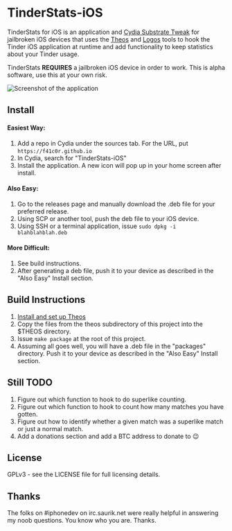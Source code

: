 # TinderStats-iOS
TinderStats for iOS is an application and [Cydia Substrate Tweak](http://iphonedevwiki.net/index.php/Cydia_Substrate) for jailbroken iOS devices that uses the [Theos](http://iphonedevwiki.net/index.php/Theos) and [Logos](http://iphonedevwiki.net/index.php/Logos) tools to hook the Tinder iOS application at runtime and add functionality to keep statistics about your Tinder usage.

TinderStats **REQUIRES** a jailbroken iOS device in order to work. This is alpha software, use this at your own risk.

![Screenshot of the application](https://raw.githubusercontent.com/f41c0r/TinderStats-iOS/master/screenshot.png)

## Install

#### Easiest Way:

1. Add a repo in Cydia under the sources tab. For the URL, put `https://f41c0r.github.io`
2. In Cydia, search for "TinderStats-iOS"
3. Install the application. A new icon will pop up in your home screen after install.

#### Also Easy:

1. Go to the releases page and manually download the .deb file for your preferred release.
2. Using SCP or another tool, push the deb file to your iOS device.
3. Using SSH or a terminal application, issue `sudo dpkg -i blahblahblah.deb`

#### More Difficult:

1. See build instructions.
2. After generating a deb file, push it to your device as described in the "Also Easy" Install section.

## Build Instructions

1. [Install and set up Theos](http://iphonedevwiki.net/index.php/Theos/Getting_Started)
2. Copy the files from the theos subdirectory of this project into the $THEOS directory.
3. Issue `make package` at the root of this project.
4. Assuming all goes well, you will have a .deb file in the "packages" directory. Push it to your device as described in the "Also Easy" Install section.

## Still TODO

1. Figure out which function to hook to do superlike counting.
2. Figure out which function to hook to count how many matches you have gotten.
3. Figure out how to identify whether a given match was a superlike match or just a normal match.
4. Add a donations section and add a BTC address to donate to :wink:

## License

GPLv3 - see the LICENSE file for full licensing details.

## Thanks

The folks on #iphonedev on irc.saurik.net were really helpful in answering my noob questions. You know who you are. Thanks.
